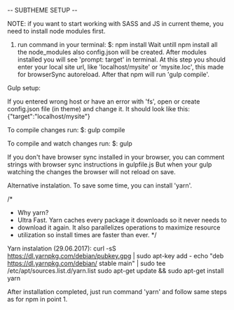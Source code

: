 -- SUBTHEME SETUP --

NOTE: if you want to start working with SASS and JS in current theme,
you need to install node modules first.

1. run command in your terminal:
   $: npm install
   Wait untill npm install all the node_modules also config.json will be created.
   After modules installed you will see 'prompt: target' in terminal.
   At this step you should enter your local site url, like 'localhost/mysite' or
   'mysite.loc', this made for browserSync autoreload.
   After that npm will run 'gulp compile'.

Gulp setup:

   If you entered wrong host or have an error with 'fs',
   open or create config.json file (in theme) and change it.
   It should look like this:
   {"target":"localhost/mysite"}

   To compile changes run:
   $: gulp compile

   To compile and watch changes run:
   $: gulp

   If you don't have browser sync installed in your browser, you can comment
   strings with browser sync instructions in gulpfile.js
   But when your gulp watching the changes the browser will not reload on
   save.

Alternative instalation.
To save some time, you can install 'yarn'.

/*
 * Why yarn?
 * Ultra Fast. Yarn caches every package it downloads so it never needs to
 * download it again. It also parallelizes operations to maximize resource
 * utilization so install times are faster than ever.
 */

Yarn instalation (29.06.2017):
curl -sS https://dl.yarnpkg.com/debian/pubkey.gpg | sudo apt-key add -
echo "deb https://dl.yarnpkg.com/debian/ stable main" | sudo tee /etc/apt/sources.list.d/yarn.list
sudo apt-get update && sudo apt-get install yarn

After installation completed, just run command 'yarn' and follow same steps as
for npm in point 1.
